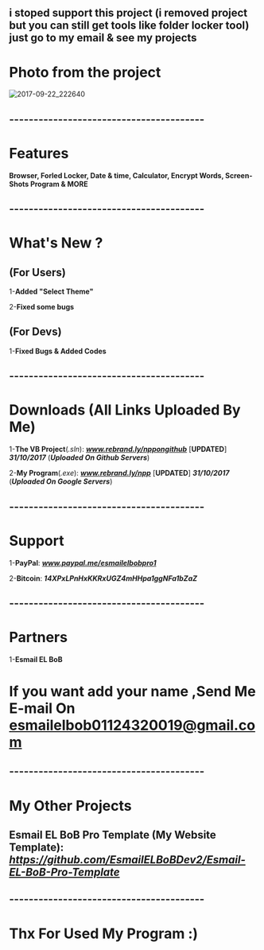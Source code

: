 ## i stoped support this project (i removed project but you can still get tools like folder locker tool) just go to my email & see my projects
# Photo from the project
![2017-09-22_222640](https://user-images.githubusercontent.com/28893833/30763333-fe79c8f0-9fe5-11e7-8af4-a9e2c7bb8c5f.png)
## ----------------------------------------
# Features 

**Browser, Forled Locker, Date & time, Calculator, Encrypt Words, Screen-Shots Program & MORE**
## ----------------------------------------
# What's New ?

## (For Users)

1-**Added "Select Theme"** 

2-**Fixed some bugs**

## (For Devs)

1-**Fixed Bugs & Added Codes**
## ----------------------------------------
# Downloads (All Links Uploaded By Me)

1-**The VB Project**(*.sln*): ***www.rebrand.ly/nppongithub*** [**UPDATED**] ***31/10/2017*** (***Uploaded On Github Servers***)

2-**My Program**(*.exe*):  ***www.rebrand.ly/npp*** [**UPDATED**] ***31/10/2017*** (***Uploaded On Google Servers***)
## ----------------------------------------
# Support

1-**PayPal**: ***www.paypal.me/esmailelbobpro1***

2-**Bitcoin**: ***14XPxLPnHxKKRxUGZ4mHHpa1ggNFa1bZaZ***

## ----------------------------------------
# Partners

1-**Esmail EL BoB**

# If you want add your name ,Send Me E-mail On  **esmailelbob01124320019@gmail.com**
## ----------------------------------------

# My Other Projects

## Esmail EL BoB Pro Template (My Website Template): ***https://github.com/EsmailELBoBDev2/Esmail-EL-BoB-Pro-Template***
## ----------------------------------------

# Thx For Used My Program :)
